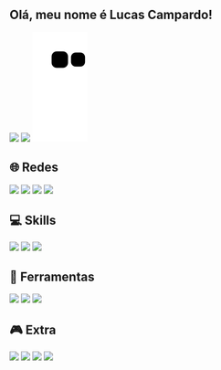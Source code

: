 ## Olá, meu nome é Lucas Campardo!

<div>
<a href="#"><img src="https://github-readme-stats.vercel.app/api?username=LukeCampardo&theme=blue-green"></a>
<a href="#"><img src="https://github-readme-stats.vercel.app/api/top-langs/?username=LukeCampardo&theme=blue-green"></a>
<a href="#"><img src="https://github.com/rafaballerini/rafaballerini/raw/output/github-contribution-grid-snake.svg"></a>
</div>

## 🌐 Redes
<div>
<a href="https://www.instagram.com/lukecampardo/"><img src="https://img.shields.io/badge/Instagram-E4405F?style=for-the-badge&logo=instagram&logoColor=white" target="_blank"></a>
<a href="https://www.linkedin.com/in/lucas-campardo-196724208/"><img src="https://img.shields.io/badge/LinkedIn-0077B5?style=for-the-badge&logo=linkedin&logoColor=white" target="_blank"></a>
<a href="https://dev.to/lukecampardo"><img src="https://img.shields.io/badge/dev.to-0A0A0A?style=for-the-badge&logo=devdotto&logoColor=white" target="_blank"></a>
<a href=""><img src="https://img.shields.io/badge/Spotify-1ED760?&style=for-the-badge&logo=spotify&logoColor=white" target="_blank"></a>
</div>

## 💻 Skills
<div>
<a href="#"><img src="https://img.shields.io/badge/Go-00ADD8?style=for-the-badge&logo=go&logoColor=white" target="_blank"></a>
<a href="#"><img src="https://img.shields.io/badge/MySQL-00000F?style=for-the-badge&logo=mysql&logoColor=white" target="_blank"></a>
<a href="#"><img src="https://img.shields.io/badge/GIT-E44C30?style=for-the-badge&logo=git&logoColor=white" target="_blank"></a>

</div>

## 🔧 Ferramentas
<div>
<a href="#"><img src="https://img.shields.io/badge/Opera-FF1B2D?style=for-the-badge&logo=Opera&logoColor=white" target="_blank"></a>
<a href="#"><img src="https://img.shields.io/badge/Windows-0078D6?style=for-the-badge&logo=windows&logoColor=white" target="_blank"></a>
<a href="#"><img src="https://img.shields.io/badge/Visual_Studio_Code-0078D4?style=for-the-badge&logo=visual%20studio%20code&logoColor=white" target="_blank"></a>
</div>

## 🎮 Extra
<div>
<a href="#"><img src="https://img.shields.io/badge/Epic%20Games-313131?style=for-the-badge&logo=Epic%20Games&logoColor=white" target="_blank"></a>
<a href=""><img src="https://img.shields.io/badge/Counter_Strike-000000?style=for-the-badge&logo=counter-strike&logoColor=white" target="_blank"></a>
<a href="https://steamcommunity.com/id/pardoca019/"><img src="https://img.shields.io/badge/Steam-000000?style=for-the-badge&logo=steam&logoColor=white" target="_blank"></a>
<a href="https://account.xbox.com/pt-BR/Profile?xr=mebarnav"><img src="https://img.shields.io/badge/Xbox-107C10?style=for-the-badge&logo=xbox&logoColor=white" target="_blank"></a>
</div>
